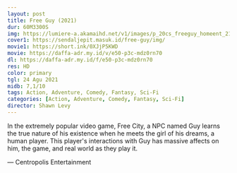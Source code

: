 ```yaml
---
layout: post
title: Free Guy (2021)
dur: 60M3300S
img: https://lumiere-a.akamaihd.net/v1/images/p_20cs_freeguy_homeent_21930_49e74453.jpeg?region=0%2C0%2C540%2C810
cover1: https://sendaljepit.masuk.id/free-guy/img/
movie1: https://short.ink/0XJjP5KWD
movie: https://daffa-adr.my.id/v/e50-p3c-mdz0rn70
dl: https://daffa-adr.my.id/f/e50-p3c-mdz0rn70
res: HD
color: primary
tgl: 24 Agu 2021
midb: 7,1/10
tags: Action, Adventure, Comedy, Fantasy, Sci-Fi
categories: [Action, Adventure, Comedy, Fantasy, Sci-Fi]
director: Shawn Levy
---
```


In the extremely popular video game, Free City, a NPC named Guy learns the true nature of his existence when he meets the girl of his dreams, a human player. This player's interactions with Guy has massive affects on him, the game, and real world as they play it.

— Centropolis Entertainment
